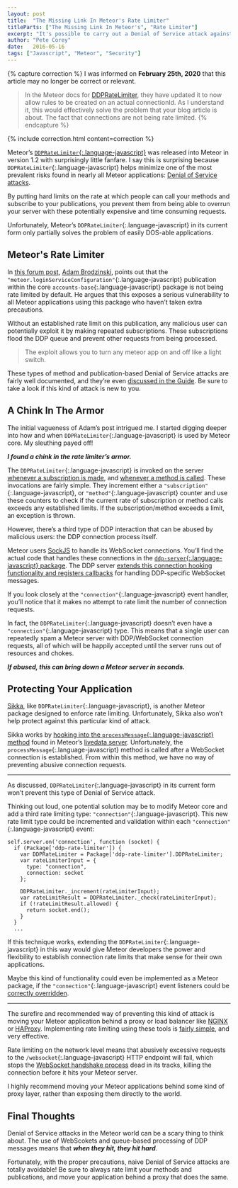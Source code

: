 ```yaml
---
layout: post
title:  "The Missing Link In Meteor's Rate Limiter"
titleParts: ["The Missing Link In Meteor's", "Rate Limiter"]
excerpt: "It's possible to carry out a Denial of Service attack against a Meteor application by flooding it with subscriptions. Check out how you can protect yourself."
author: "Pete Corey"
date:   2016-05-16
tags: ["Javascript", "Meteor", "Security"]
---
```


{% capture correction %}
I was informed on __February 25th, 2020__ that this article may no longer be correct or relevant.

> In the Meteor docs for [DDPRateLimiter](https://docs.meteor.com/api/methods.html#ddpratelimiter), they have updated it to now allow rules to be created on an actual connectionId. As I understand it, this would effectively solve the problem that your blog article is about. The fact that connections are not being rate limited.
{% endcapture %}

{% include correction.html content=correction %}

Meteor’s [`DDPRateLimiter`{:.language-javascript}](http://docs.meteor.com/#/full/ddpratelimiter) was released into Meteor in version 1.2 with surprisingly little fanfare. I say this is surprising because `DDPRateLimiter`{:.language-javascript} helps minimize one of the most prevalent risks found in nearly all Meteor applications: [Denial of Service attacks](https://www.owasp.org/index.php/Denial_of_Service).

By putting hard limits on the rate at which people can call your methods and subscribe to your publications, you prevent them from being able to overrun your server with these potentially expensive and time consuming requests.

Unfortunately, Meteor’s `DDPRateLimiter`{:.language-javascript} in its current form only partially solves the problem of easily DOS-able applications.

## Meteor's Rate Limiter

In [this forum post](https://forums.meteor.com/t/does-galaxy-provide-ddos-protection/14584), [Adam Brodzinski](https://forums.meteor.com/users/SkinnyGeek1010/activity), points out that the `"meteor.loginServiceConfiguration"`{:.language-javascript} publication within the core `accounts-base`{:.language-javascript} package is not being rate limited by default. He argues that this exposes a serious vulnerability to all Meteor applications using this package who haven’t taken extra precautions.

Without an established rate limit on this publication, any malicious user can potentially exploit it by making repeated subscriptions. These subscriptions flood the DDP queue and prevent other requests from being processed.

> The exploit allows you to turn any meteor app on and off like a light switch.

These types of method and publication-based Denial of Service attacks are fairly well documented, and they’re even [discussed in the Guide](http://guide.meteor.com/security.html#rate-limiting). Be sure to take a look if this kind of attack is new to you.

## A Chink In The Armor

The initial vagueness of Adam’s post intrigued me. I started digging deeper into how and when `DDPRateLimiter`{:.language-javascript} is used by Meteor core. My sleuthing payed off!

___I found a chink in the rate limiter’s armor.___

The `DDPRateLimiter`{:.language-javascript} is invoked on the server [whenever a subscription is made](https://github.com/meteor/meteor/blob/be986fd70926c9dd8eff6d8866205f236c8562c4/packages/ddp-server/livedata_server.js#L591-L613), and [whenever a method is called](https://github.com/meteor/meteor/blob/be986fd70926c9dd8eff6d8866205f236c8562c4/packages/ddp-server/livedata_server.js#L686-L705). These invocations are fairly simple. They increment either a `"subscription"`{:.language-javascript}, or `"method"`{:.language-javascript} counter and use these counters to check if the current rate of subscription or method calls exceeds any established limits. If the subscription/method exceeds a limit, an exception is thrown.

However, there’s a third type of DDP interaction that can be abused by malicious users: the DDP connection process itself.

Meteor users [SockJS](https://github.com/so/so-client) to handle its WebSocket connections. You’ll find the actual code that handles these connections in the [`ddp-server`{:.language-javascript} package](https://github.com/meteor/meteor/blob/be986fd70926c9dd8eff6d8866205f236c8562c4/packages/ddp-server/stream_server.js#L88-L109). The DDP server [extends this connection hooking functionality and registers callbacks](https://github.com/meteor/meteor/blob/be986fd70926c9dd8eff6d8866205f236c8562c4/packages/ddp-server/livedata_server.js#L1332-L1380) for handling DDP-specific WebSocket messages.

If you look closely at the `"connection"`{:.language-javascript} event handler, you’ll notice that it makes no attempt to rate limit the number of connection requests. 

In fact, the `DDPRateLimiter`{:.language-javascript} doesn’t even have a `"connection"`{:.language-javascript} type. This means that a single user can repeatedly spam a Meteor server with DDP/WebSocket connection requests, all of which will be happily accepted until the server runs out of resources and chokes.

___If abused, this can bring down a Meteor server in seconds.___

## Protecting Your Application

[Sikka](https://github.com/meteorhacks/sikka), like `DDPRateLimiter`{:.language-javascript}, is another Meteor package designed to enforce rate limiting. Unfortunately, Sikka also won’t help protect against this particular kind of attack.

Sikka works by [hooking into the `processMessage`{:.language-javascript} method](https://github.com/meteorhacks/sikka/blob/1bfcc280a2ba3c16c3f3e0b5fb1474d15a688dd5/lib/server/session_hooks.js#L4-L5) found in Meteor’s [livedata server](https://github.com/meteor/meteor/blob/be986fd70926c9dd8eff6d8866205f236c8562c4/packages/ddp-server/livedata_server.js#L495). Unfortunately, the `processMessage`{:.language-javascript} method is called after a WebSocket connection is established. From within this method, we have no way of preventing abusive connection requests.

<hr/>

As discussed, `DDPRateLimiter`{:.language-javascript} in its current form won’t prevent this type of Denial of Service attack.

Thinking out loud, one potential solution may be to modify Meteor core and add a third rate limiting type: `"connection"`{:.language-javascript}. This new rate limit type could be incremented and validation within each `"connection"`{:.language-javascript} event:

<pre class="language-javascript"><code class="language-javascript">self.server.on('connection', function (socket) {
  if (Package['ddp-rate-limiter']) {
    var DDPRateLimiter = Package['ddp-rate-limiter'].DDPRateLimiter;
    var rateLimiterInput = {
      type: "connection",
      connection: socket
    };

    DDPRateLimiter._increment(rateLimiterInput);
    var rateLimitResult = DDPRateLimiter._check(rateLimiterInput);
    if (!rateLimitResult.allowed) {
      return socket.end();
    }
  }
  ...
</code></pre>

If this technique works, extending the `DDPRateLimiter`{:.language-javascript} in this way would give Meteor developers the power and flexibility to establish connection rate limits that make sense for their own applications.

Maybe this kind of functionality could even be implemented as a Meteor package, if the `"connection"`{:.language-javascript} event listeners could be [correctly overridden](https://github.com/meteor/meteor/blob/be986fd70926c9dd8eff6d8866205f236c8562c4/packages/ddp-server/stream_server.js#L134-L138).

<hr/>

The surefire and recommended way of preventing this kind of attack is moving your Meteor application behind a proxy or load balancer like [NGINX](https://www.nginx.com/resources/wiki/) or [HAProxy](http://www.haproxy.org/). Implementing rate limiting using these tools is [fairly simple](https://lincolnloop.com/blog/rate-limiting-nginx/), and very effective.

Rate limiting on the network level means that abusively excessive requests to the `/websocket`{:.language-javascript} HTTP endpoint will fail, which stops the [WebSocket handshake process](https://en.wikipedia.org/wiki/WebSocket#WebSocket_protocol_handshake) dead in its tracks, killing the connection before it hits your Meteor server.

I highly recommend moving your Meteor applications behind some kind of proxy layer, rather than exposing them directly to the world.

## Final Thoughts

Denial of Service attacks in the Meteor world can be a scary thing to think about. The use of WebScokets and queue-based processing of DDP messages means that ___when they hit, they hit hard___.

Fortunately, with the proper precautions, naive Denial of Service attacks are totally avoidable! Be sure to always rate limit your methods and publications, and move your application behind a proxy that does the same.
